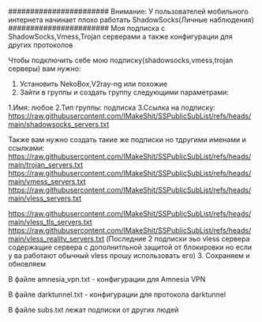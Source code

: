 #######################
Внимание: У пользователей мобильного интернета начинает плохо работать ShadowSocks(Личные наблюдения)
#######################
Моя подписка с ShadowSocks,Vmess,Trojan серверами а также конфигурации для других протоколов

Чтобы подключить себе мою подписку(shadowsocks,vmess,trojan серверы) вам нужно:

1. Установить NekoBox,V2ray-ng или похожие
2. Зайти в группы и создать группу следующими параметрами:

1.Имя: любое
2.Тип группы: подписка
3.Ссылка на подписку: https://raw.githubusercontent.com/IMakeShit/SSPublicSubList/refs/heads/main/shadowsocks_servers.txt

Также вам нужно создать такие же подписки но тдругими именами и ссылками:
https://raw.githubusercontent.com/IMakeShit/SSPublicSubList/refs/heads/main/trojan_servers.txt
https://raw.githubusercontent.com/IMakeShit/SSPublicSubList/refs/heads/main/vmess_servers.txt
https://raw.githubusercontent.com/IMakeShit/SSPublicSubList/refs/heads/main/vless_servers.txt

https://raw.githubusercontent.com/IMakeShit/SSPublicSubList/refs/heads/main/vless_tls_servers.txt
https://raw.githubusercontent.com/IMakeShit/SSPublicSubList/refs/heads/main/vless_reality_servers.txt
(Последние 2 подписки эьо vless сервера содержащие сервера с дополнитльной защитой от блокировки
но если у ва работают обычный vless прошу использовать его)
3. Сохраняем и обновляем

В файле amnesia_vpn.txt - конфигурации для Amnesia VPN

В файле darktunnel.txt - конфигурации для протокола darktunnel


В файле subs.txt лежат подписки от других людей 



